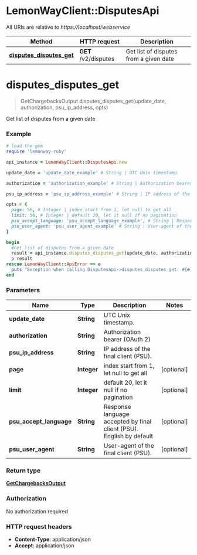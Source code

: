 # LemonWayClient::DisputesApi

All URIs are relative to *https://localhost/webservice*

Method | HTTP request | Description
------------- | ------------- | -------------
[**disputes_disputes_get**](DisputesApi.md#disputes_disputes_get) | **GET** /v2/disputes | Get list of disputes from a given date


# **disputes_disputes_get**
> GetChargebacksOutput disputes_disputes_get(update_date, authorization, psu_ip_address, opts)

Get list of disputes from a given date

### Example
```ruby
# load the gem
require 'lemonway-ruby'

api_instance = LemonWayClient::DisputesApi.new

update_date = 'update_date_example' # String | UTC Unix timestamp.

authorization = 'authorization_example' # String | Authorization bearer (OAuth 2)

psu_ip_address = 'psu_ip_address_example' # String | IP address of the final client (PSU).

opts = { 
  page: 56, # Integer | index start from 1, let null to get all
  limit: 56, # Integer | default 20, let it null if no pagination
  psu_accept_language: 'psu_accept_language_example', # String | Response language accepted by final client (PSU). English by default
  psu_user_agent: 'psu_user_agent_example' # String | User-agent of the final client (PSU).
}

begin
  #Get list of disputes from a given date
  result = api_instance.disputes_disputes_get(update_date, authorization, psu_ip_address, opts)
  p result
rescue LemonWayClient::ApiError => e
  puts "Exception when calling DisputesApi->disputes_disputes_get: #{e}"
end
```

### Parameters

Name | Type | Description  | Notes
------------- | ------------- | ------------- | -------------
 **update_date** | **String**| UTC Unix timestamp. | 
 **authorization** | **String**| Authorization bearer (OAuth 2) | 
 **psu_ip_address** | **String**| IP address of the final client (PSU). | 
 **page** | **Integer**| index start from 1, let null to get all | [optional] 
 **limit** | **Integer**| default 20, let it null if no pagination | [optional] 
 **psu_accept_language** | **String**| Response language accepted by final client (PSU). English by default | [optional] 
 **psu_user_agent** | **String**| User-agent of the final client (PSU). | [optional] 

### Return type

[**GetChargebacksOutput**](GetChargebacksOutput.md)

### Authorization

No authorization required

### HTTP request headers

 - **Content-Type**: application/json
 - **Accept**: application/json



